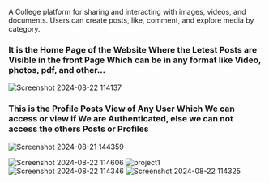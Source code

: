 A College platform for sharing and interacting with images, videos, and documents. Users can create posts, like, comment, and explore media by category.

<h3>It is the Home Page of the Website Where the Letest Posts are Visible in the front Page Which can be in any format like Video, photos, pdf, and other...</h3>

![Screenshot 2024-08-22 114137](https://github.com/user-attachments/assets/27ce0e2b-1875-4340-8da2-8e754c9e1828) 


<h3>This is the Profile Posts View of Any User Which We can access or view if We are Authenticated, else we can not access the others Posts or Profiles</h3>

![Screenshot 2024-08-21 144359](https://github.com/user-attachments/assets/c73eccb6-611f-466b-8af4-366e16897d03)



![Screenshot 2024-08-22 114606](https://github.com/user-attachments/assets/14380f0e-7de7-4809-b706-ce051cd23340)
![project1](https://github.com/user-attachments/assets/cf7fc6aa-b1f4-4b95-8e3e-9e05545355c2)
![Screenshot 2024-08-22 114346](https://github.com/user-attachments/assets/6e630f75-e60e-4763-aaa6-0ca917e1f100)
![Screenshot 2024-08-22 114325](https://github.com/user-attachments/assets/6af96109-4dee-4408-987e-0a34272eab33)
